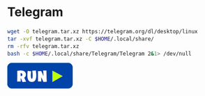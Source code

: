 # Telegram
```bash
wget -O telegram.tar.xz https://telegram.org/dl/desktop/linux
tar -xvf telegram.tar.xz -C $HOME/.local/share/
rm -rfv telegram.tar.xz
bash -c $HOME/.local/share/Telegram/Telegram 2&1> /dev/null
```
[![bashrun](../images/bashrun.png)](br:telegram)